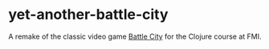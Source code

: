 yet-another-battle-city
=======================

A remake of the classic video game [Battle City](https://en.wikipedia.org/wiki/Battle__City__%28video__game%29) for the Clojure course at FMI.
